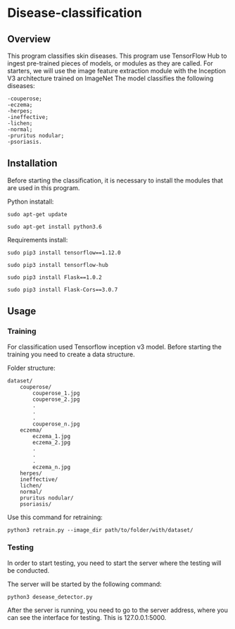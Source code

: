 # Disease-classification
## Overview
This program classifies skin diseases. This program use TensorFlow Hub to ingest pre-trained pieces of models, or modules as they are called. For starters, we will use the image feature extraction module with the Inception V3 architecture trained on ImageNet
    The model classifies the following diseases:
    
    -couperose;
    -eczema;
    -herpes;
    -ineffective;
    -lichen;
    -normal;
    -pruritus nodular;
    -psoriasis.
## Installation
Before starting the classification, it is necessary to install the modules that are used in this program.

Python instatall:    
````
sudo apt-get update

sudo apt-get install python3.6
````
Requirements install:
````
sudo pip3 install tensorflow==1.12.0

sudo pip3 install tensorflow-hub

sudo pip3 install Flask==1.0.2

sudo pip3 install Flask-Cors==3.0.7
````
## Usage

### Training

For classification used Tensorflow inception v3 model. Before starting the training you need to create a data structure.

Folder structure:
````
dataset/
    couperose/
        couperose_1.jpg
        couperose_2.jpg
        .
        .
        .
        couperose_n.jpg
    eczema/
        eczema_1.jpg
        eczema_2.jpg
        .
        .
        .
        eczema_n.jpg
    herpes/
    ineffective/
    lichen/
    normal/
    pruritus nodular/
    psoriasis/
````
Use this command for retraining:

````
python3 retrain.py --image_dir path/to/folder/with/dataset/ 
````

### Testing
In order to start testing, you need to start the server where the testing will be conducted.

The server will be started by the following command:

````
python3 desease_detector.py 
````
After the server is running, you need to go to the server address, where you can see the interface for testing. This is 127.0.0.1:5000.


